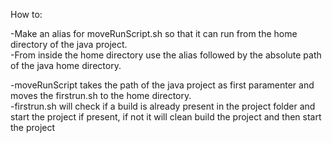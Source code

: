How to:

-Make an alias for moveRunScript.sh so that it can run from the home directory of the java project.        
-From inside the home directory use the alias followed by the absolute path of the java home directory.

-moveRunScript takes the path of the java project as first paramenter and moves the firstrun.sh to the home directory.  
-firstrun.sh will check if a build is already present in the project folder and start the project if present, if not it will clean build the project and then start the project

